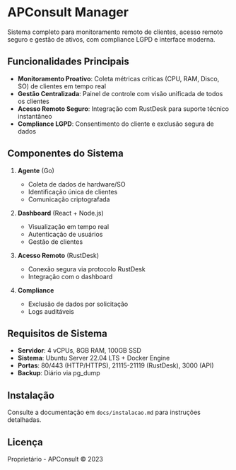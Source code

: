 # APConsult Manager

Sistema completo para monitoramento remoto de clientes, acesso remoto seguro e gestão de ativos, com compliance LGPD e interface moderna.

## Funcionalidades Principais

- **Monitoramento Proativo**: Coleta métricas críticas (CPU, RAM, Disco, SO) de clientes em tempo real
- **Gestão Centralizada**: Painel de controle com visão unificada de todos os clientes
- **Acesso Remoto Seguro**: Integração com RustDesk para suporte técnico instantâneo
- **Compliance LGPD**: Consentimento do cliente e exclusão segura de dados

## Componentes do Sistema

1. **Agente** (Go)
   - Coleta de dados de hardware/SO
   - Identificação única de clientes
   - Comunicação criptografada

2. **Dashboard** (React + Node.js)
   - Visualização em tempo real
   - Autenticação de usuários
   - Gestão de clientes

3. **Acesso Remoto** (RustDesk)
   - Conexão segura via protocolo RustDesk
   - Integração com o dashboard

4. **Compliance**
   - Exclusão de dados por solicitação
   - Logs auditáveis

## Requisitos de Sistema

- **Servidor**: 4 vCPUs, 8GB RAM, 100GB SSD
- **Sistema**: Ubuntu Server 22.04 LTS + Docker Engine
- **Portas**: 80/443 (HTTP/HTTPS), 21115-21119 (RustDesk), 3000 (API)
- **Backup**: Diário via pg_dump

## Instalação

Consulte a documentação em `docs/instalacao.md` para instruções detalhadas.

## Licença

Proprietário - APConsult © 2023 